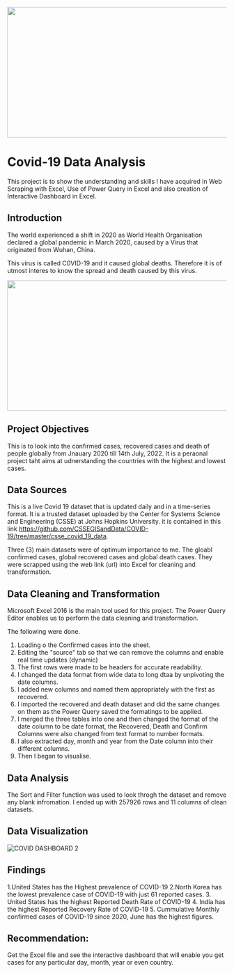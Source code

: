  
<p align="center">
  <img width="600" height="300" src="https://user-images.githubusercontent.com/83390581/179336826-30b76278-726c-43ec-8527-ada2d85a1306.jpg">
</p>


# Covid-19 Data Analysis

This project is to show the understanding and skills I have acquired in Web Scraping with Excel, Use of Power Query in Excel and also creation of Interactive Dashboard in Excel.


## Introduction
The world experienced a shift in 2020 as World Health Organisation declared a global pandemic in March 2020, caused by a Virus that originated from Wuhan, China. 

This virus is called C0VID-19 and it caused global deaths. Therefore it is of utmost interes to know the spread and death caused by this virus.

<p align="center">
  <img width="600" height="300" src="https://github.com/Amarabright/Covid-19-Data-Analysis/issues/4#issue-1306690828">
</p>
   
## Project Objectives
This is to look into the confirmed cases, recovered cases and death of people globally from Jnauary 2020 till 14th July, 2022. It is a peraonal project taht aims at udnerstanding the countries with the highest and lowest cases.
## Data Sources
This is a live Covid 19 dataset that is updated daily and in a time-series format. It is a trusted dataset uploaded by the Center for Systems Science and Engineering (CSSE) at Johns Hopkins University. it is contained in this link https://github.com/CSSEGISandData/COVID-19/tree/master/csse_covid_19_data. 

Three (3)  main datasets were of optimum importance to me. The gloabl confirmed cases, global recovered cases and global death cases.  They were scrapped using the web link (url) into Excel for cleaning and transformation.
## Data Cleaning and Transformation
Microsoft Excel 2016 is the main tool used for this project.
The Power Query Editor enables us to perform the data cleaning and transformation.

The following were done.

1. Loading o the Confirmed cases into the sheet.
2. Editing the "source" tab so that we can remove the columns and enable real time updates (dynamic)
3. The first rows were made to be headers for accurate readability.
4. I changed the data format from wide data to long dtaa by unpivoting the date columns.
5. I added new columns and named them appropriately with the first as recovered.
6. I imported the recovered  and death dataset and did the same changes on them as the Power Query saved the formatings to be applied.
7. I merged the three tables into one and then changed the format of the date column to be date format, the Recovered, Death and Confirm Columns were also changed from text format to number formats.
8. I also extracted day, month and year from the Date column into their different columns.
9. Then I began to visualise.

## Data Analysis
The Sort and Filter function was used to look throgh the dataset and remove any blank infromation.
I ended up with 257926 rows and 11 columns of clean datasets.

## Data Visualization
![COVID DASHBOARD 2](https://user-images.githubusercontent.com/83390581/179336994-bfad31d3-5344-4c70-a0c3-179da701961c.jpg)


## Findings
1.United States has the Highest prevalence of COVID-19
2.North Korea has the lowest prevalence case of COVID-19 with just 61 reported cases.
3. United States has the highest Reported Death Rate of COVID-19
4. India has the highest Reported Recovery Rate of COVID-19
5. Cummulative Monthly  confirmed cases of COVID-19 since 2020, June has the highest figures.

## Recommendation:
Get the Excel file and see the interactive dashboard that will enable you get cases for any particular day, month, year or even country.


